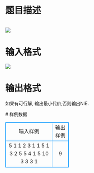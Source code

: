 # 

 
 # 题目描述 
<p>
<br><img border="0" src="/source/joyoi/tyvj-2422/img/aHR0cDovL3d3dy5qb3lvaS5jbi9wcm9ibGVtL3R5dmotMjQyMi9wcm9ibGVtc19pbWFnZXMvMjc5NS8xNTIwXzEuanBn.jpg"><br></p> 

 
 # 输入格式 
<p>
<img border="0" src="/source/joyoi/tyvj-2422/img/aHR0cDovL3d3dy5qb3lvaS5jbi9wcm9ibGVtL3R5dmotMjQyMi9wcm9ibGVtc19pbWFnZXMvMjc5NS8xNTIwXzIuanBn.jpg"><br></p> 

 
 # 输出格式 
<p>
如果有可行解, 输出最小代价,否则输出NIE.<br></p> 
# 样例数据
<style>
        table,table tr th, table tr td { border:1px solid #0094ff; }
        table { width: 200px; min-height: 25px; line-height: 25px; text-align: center; border-collapse: collapse;}   
    </style>
<table>
	<tr>
		<td>输入样例</td>
		<td>输出样例</td>
	</tr>
<tr><td>5
1 1 2 3
1 1 5 1
3 2 5 5
4 1 5 10
3 3 3 1
</td><td>9</td></tr></table>
